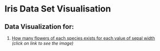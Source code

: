 # Iris Data Set Visualisation

## Data Visualization for:
1. [How many flowers of each species exists for each value of sepal width](iris1.png) _(click on link to see the image)_


